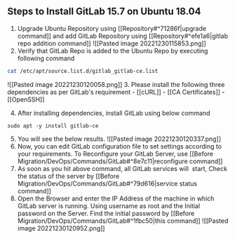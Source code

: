 ## Steps to Install GitLab 15.7 on Ubuntu 18.04

1. Upgrade Ubuntu Repository using [[Repository#^71286f|upgrade command]] and add GitLab Repository using [[Repository#^efe1a6|gitlab repo addition command]] ![[Pasted image 20221230115853.png]]
2. Verify that GitLab Repo is added to the Ubuntu Repo by executing following command
``` bash
cat /etc/apt/source.list.d/gitlab_gitlab-ce.list	
```
![[Pasted image 20221230120058.png]] 
3. Please install the following three dependencies as per GitLab's requirement
	- [[cURL]]
	- [[CA Certificates]]
	- [[OpenSSH]]

4. After installing dependencies, install GitLab using below command
```shell
sudo apt -y install gitlab-ce
```

5. You will see the below results.
	![[Pasted image 20221230120337.png]]
6. Now, you can edit GitLab configuration file to set settings according to your requirements. To Reconfigure your GitLab Server, use [[Before Migration/DevOps/Commands/GitLab#^8e7c11|reconfigure command]]
7. As soon as you hit above command, all GitLab services will  start, Check the status of the server by [[Before Migration/DevOps/Commands/GitLab#^79d616|service status command]]
8. Open the Browser and enter the IP Address of the machine in which GitLab server is running. Using username as root and the Initial password on the Server. Find the initial password by [[Before Migration/DevOps/Commands/GitLab#^1fbc50|this command]]
![[Pasted image 20221230120952.png]]
